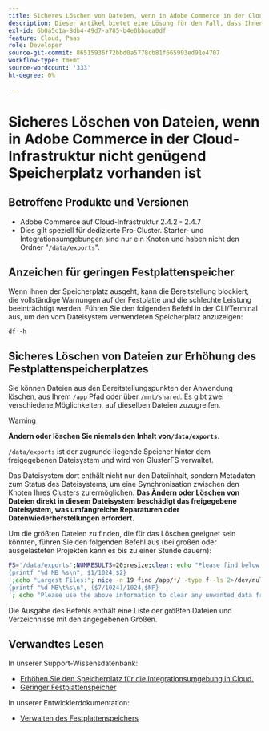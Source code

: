 ```yaml
---
title: Sicheres Löschen von Dateien, wenn in Adobe Commerce in der Cloud-Infrastruktur nicht genügend Speicherplatz vorhanden ist
description: Dieser Artikel bietet eine Lösung für den Fall, dass Ihnen der Speicherplatz ausgeht und Sie Dateien sicher entfernen müssen. Bevor Sie diese Aktion in Erwägung ziehen, lesen Sie [Verwalten von Speicherplatz](https://devdocs.magento.com/cloud/project/manage-disk-space.html#no-space-left) in unserer Entwicklerdokumentation. Wenn die Schritte in diesem Artikel für Sie nicht geeignet sind oder das Problem nicht lösen, überprüfen Sie die Schritte in diesem Artikel.
exl-id: 6b0a5c1a-8db4-49d7-a785-b4e0bbaea0df
feature: Cloud, Paas
role: Developer
source-git-commit: 86515936f72bbd0a5778cb81f665993ed91e4707
workflow-type: tm+mt
source-wordcount: '333'
ht-degree: 0%

---
```


# Sicheres Löschen von Dateien, wenn in Adobe Commerce in der Cloud-Infrastruktur nicht genügend Speicherplatz vorhanden ist

## Betroffene Produkte und Versionen

* Adobe Commerce auf Cloud-Infrastruktur 2.4.2 - 2.4.7
* Dies gilt speziell für dedizierte Pro-Cluster. Starter- und Integrationsumgebungen sind nur ein Knoten und haben nicht den Ordner &quot;`/data/exports`&quot;.

## Anzeichen für geringen Festplattenspeicher

Wenn Ihnen der Speicherplatz ausgeht, kann die Bereitstellung blockiert, die vollständige Warnungen auf der Festplatte und die schlechte Leistung beeinträchtigt werden.
Führen Sie den folgenden Befehl in der CLI/Terminal aus, um den vom Dateisystem verwendeten Speicherplatz anzuzeigen:

`df -h`


## Sicheres Löschen von Dateien zur Erhöhung des Festplattenspeicherplatzes

Sie können Dateien aus den Bereitstellungspunkten der Anwendung löschen, aus Ihrem `/app` Pfad oder über `/mnt/shared`. Es gibt zwei verschiedene Möglichkeiten, auf dieselben Dateien zuzugreifen.

>[!WARNING]
>
>**Ändern oder löschen Sie niemals den Inhalt von`/data/exports`**.
>
>`/data/exports` ist der zugrunde liegende Speicher hinter dem freigegebenen Dateisystem und wird von GlusterFS verwaltet.
>
>Das Dateisystem dort enthält nicht nur den Dateiinhalt, sondern Metadaten zum Status des Dateisystems, um eine Synchronisation zwischen den Knoten Ihres Clusters zu ermöglichen. **Das Ändern oder Löschen von Dateien direkt in diesem Dateisystem beschädigt das freigegebene Dateisystem, was umfangreiche Reparaturen oder Datenwiederherstellungen erfordert.**

Um die größten Dateien zu finden, die für das Löschen geeignet sein könnten, führen Sie den folgenden Befehl aus (bei großen oder ausgelasteten Projekten kann es bis zu einer Stunde dauern):

```bash
FS='/data/exports';NUMRESULTS=20;resize;clear; echo "Please find below the Largest Directories and Files:";date;df -h $FS; echo "Largest Directories:";nice -n 19 find /app/*/ -type d -ls 2>/dev/null| sort -rnk1| head -n $NUMRESULTS| awk '
{printf "%d MB %s\n", $1/1024,$2}
';echo "Largest Files:"; nice -n 19 find /app/*/ -type f -ls 2>/dev/null| sort -rnk7| head -n $NUMRESULTS|awk '
{printf "%d MB\t%s\n", ($7/1024)/1024,$NF}
'; echo "Please use the above information to clear any unwanted data from the server, it is important this is done as soon as possible to ensure your server stays functional.";
```

Die Ausgabe des Befehls enthält eine Liste der größten Dateien und Verzeichnisse mit den angegebenen Größen.

## Verwandtes Lesen

In unserer Support-Wissensdatenbank:

* [Erhöhen Sie den Speicherplatz für die Integrationsumgebung in Cloud.](/help/how-to/general/increase-disk-space-for-integration-environment-on-cloud.md)
* [Geringer Festplattenspeicher](/help/troubleshooting/miscellaneous/low-disk-space.md)

In unserer Entwicklerdokumentation:

* [Verwalten des Festplattenspeichers](https://devdocs.magento.com/cloud/project/manage-disk-space.html)
